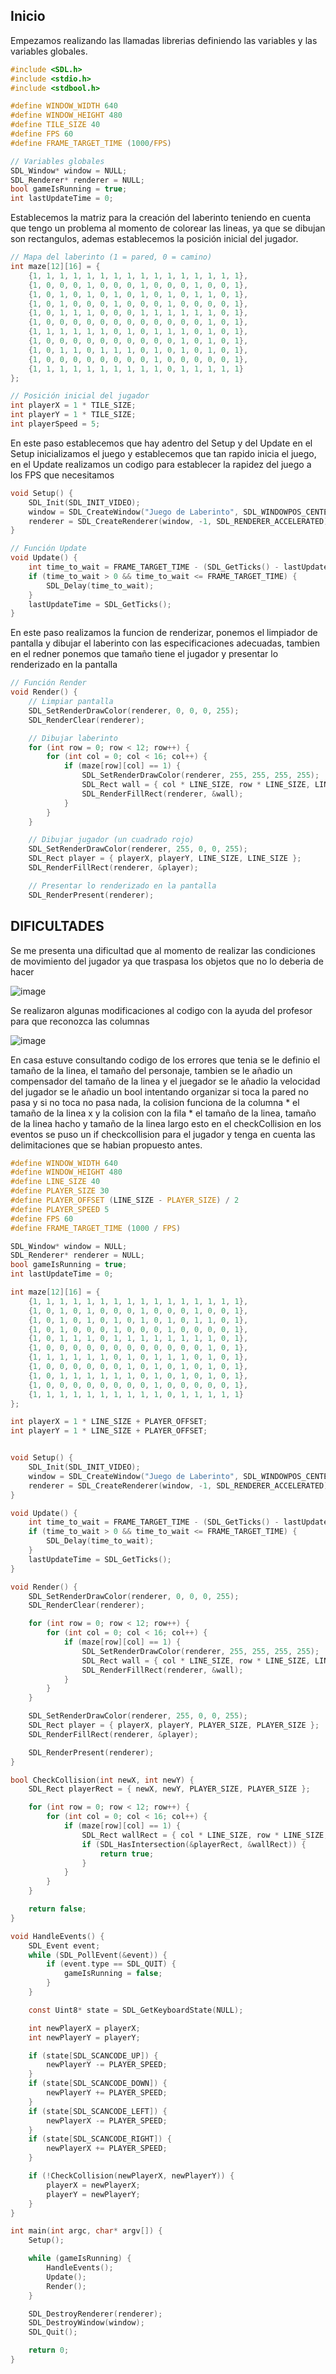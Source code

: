 ## Inicio

Empezamos realizando las llamadas librerias definiendo las variables y las variables globales.

```c
#include <SDL.h>
#include <stdio.h>
#include <stdbool.h>

#define WINDOW_WIDTH 640
#define WINDOW_HEIGHT 480
#define TILE_SIZE 40
#define FPS 60
#define FRAME_TARGET_TIME (1000/FPS)

// Variables globales
SDL_Window* window = NULL;
SDL_Renderer* renderer = NULL;
bool gameIsRunning = true;
int lastUpdateTime = 0;
```

Establecemos la matriz para la creación del laberinto teniendo en cuenta que tengo un problema al momento de colorear las lineas, ya que se dibujan son rectangulos, ademas establecemos la posición inicial del jugador.

```c
// Mapa del laberinto (1 = pared, 0 = camino)
int maze[12][16] = {
    {1, 1, 1, 1, 1, 1, 1, 1, 1, 1, 1, 1, 1, 1, 1, 1},
    {1, 0, 0, 0, 1, 0, 0, 0, 1, 0, 0, 0, 1, 0, 0, 1},
    {1, 0, 1, 0, 1, 0, 1, 0, 1, 0, 1, 0, 1, 1, 0, 1},
    {1, 0, 1, 0, 0, 0, 1, 0, 0, 0, 1, 0, 0, 0, 0, 1},
    {1, 0, 1, 1, 1, 0, 0, 0, 1, 1, 1, 1, 1, 1, 0, 1},
    {1, 0, 0, 0, 0, 0, 0, 0, 0, 0, 0, 0, 0, 1, 0, 1},
    {1, 1, 1, 1, 1, 1, 0, 1, 0, 1, 1, 1, 0, 1, 0, 1},
    {1, 0, 0, 0, 0, 0, 0, 0, 0, 0, 0, 1, 0, 1, 0, 1},
    {1, 0, 1, 1, 0, 1, 1, 1, 0, 1, 0, 1, 0, 1, 0, 1},
    {1, 0, 0, 0, 0, 0, 0, 0, 0, 1, 0, 0, 0, 0, 0, 1},
    {1, 1, 1, 1, 1, 1, 1, 1, 1, 1, 0, 1, 1, 1, 1, 1}
};

// Posición inicial del jugador
int playerX = 1 * TILE_SIZE;
int playerY = 1 * TILE_SIZE;
int playerSpeed = 5;
```
En este paso establecemos que hay adentro del Setup y del Update en el Setup inicializamos el juego y establecemos que tan rapido inicia el juego, en el Update realizamos un codigo para establecer la rapidez del juego a los FPS que necesitamos
```c
void Setup() {
    SDL_Init(SDL_INIT_VIDEO);
    window = SDL_CreateWindow("Juego de Laberinto", SDL_WINDOWPOS_CENTERED, SDL_WINDOWPOS_CENTERED, WINDOW_WIDTH, WINDOW_HEIGHT, 0);
    renderer = SDL_CreateRenderer(window, -1, SDL_RENDERER_ACCELERATED);
}

// Función Update
void Update() {
    int time_to_wait = FRAME_TARGET_TIME - (SDL_GetTicks() - lastUpdateTime);
    if (time_to_wait > 0 && time_to_wait <= FRAME_TARGET_TIME) {
        SDL_Delay(time_to_wait);
    }
    lastUpdateTime = SDL_GetTicks();
}
```


En este paso realizamos la funcion de renderizar, ponemos el limpiador de pantalla y dibujar el laberinto con las especificaciones adecuadas, tambien en el redner ponemos que tamaño tiene el jugador y presentar lo renderizado en la pantalla 

```c
// Función Render
void Render() {
    // Limpiar pantalla
    SDL_SetRenderDrawColor(renderer, 0, 0, 0, 255);
    SDL_RenderClear(renderer);

    // Dibujar laberinto
    for (int row = 0; row < 12; row++) {
        for (int col = 0; col < 16; col++) {
            if (maze[row][col] == 1) {
                SDL_SetRenderDrawColor(renderer, 255, 255, 255, 255);
                SDL_Rect wall = { col * LINE_SIZE, row * LINE_SIZE, LINE_SIZE, LINE_SIZE };
                SDL_RenderFillRect(renderer, &wall);
            }
        }
    }

    // Dibujar jugador (un cuadrado rojo)
    SDL_SetRenderDrawColor(renderer, 255, 0, 0, 255);
    SDL_Rect player = { playerX, playerY, LINE_SIZE, LINE_SIZE };
    SDL_RenderFillRect(renderer, &player);

    // Presentar lo renderizado en la pantalla
    SDL_RenderPresent(renderer);
```
## DIFICULTADES

Se me presenta una dificultad que al momento de realizar las condiciones de movimiento del jugador ya que traspasa los objetos que no lo deberia de hacer

![image](https://github.com/user-attachments/assets/a46231ba-45cd-4029-a83b-3e9be7a20c29)


Se realizaron algunas modificaciones al codigo con la ayuda del profesor para que reconozca las columnas 



![image](https://github.com/user-attachments/assets/c117b1db-aa54-49af-af38-2b35b06100a1)

En casa estuve consultando codigo de los errores que tenia se le definio el tamaño de la linea, el tamaño del personaje, tambien se le añadio un compensador del tamaño de la linea y el juegador se le añadio la velocidad del jugador se le añadio un bool intentando organizar si toca la pared no pasa y si no toca no pasa nada, la colision funciona de la columna * el tamaño de la linea x y la colision con la fila * el tamaño de la linea, tamaño de la linea hacho y tamaño de la linea largo esto en el checkCollision en los eventos se puso un if checkcollision para el jugador y tenga en cuenta las delimitaciones que se habian propuesto antes.
```c
#define WINDOW_WIDTH 640
#define WINDOW_HEIGHT 480
#define LINE_SIZE 40  
#define PLAYER_SIZE 30 
#define PLAYER_OFFSET (LINE_SIZE - PLAYER_SIZE) / 2
#define PLAYER_SPEED 5  
#define FPS 60
#define FRAME_TARGET_TIME (1000 / FPS)

SDL_Window* window = NULL;
SDL_Renderer* renderer = NULL;
bool gameIsRunning = true;
int lastUpdateTime = 0;

int maze[12][16] = {
    {1, 1, 1, 1, 1, 1, 1, 1, 1, 1, 1, 1, 1, 1, 1, 1},
    {1, 0, 1, 0, 1, 0, 0, 0, 1, 0, 0, 0, 1, 0, 0, 1},
    {1, 0, 1, 0, 1, 0, 1, 0, 1, 0, 1, 0, 1, 1, 0, 1},
    {1, 0, 1, 0, 0, 0, 1, 0, 0, 0, 1, 0, 0, 0, 0, 1},
    {1, 0, 1, 1, 1, 0, 1, 1, 1, 1, 1, 1, 1, 1, 0, 1},
    {1, 0, 0, 0, 0, 0, 0, 0, 0, 0, 0, 0, 0, 1, 0, 1},
    {1, 1, 1, 1, 1, 1, 0, 1, 0, 1, 1, 1, 0, 1, 0, 1},
    {1, 0, 0, 0, 0, 0, 0, 1, 0, 1, 0, 1, 0, 1, 0, 1},
    {1, 0, 1, 1, 1, 1, 1, 1, 0, 1, 0, 1, 0, 1, 0, 1},
    {1, 0, 0, 0, 0, 0, 0, 0, 0, 1, 0, 0, 0, 0, 0, 1},
    {1, 1, 1, 1, 1, 1, 1, 1, 1, 1, 0, 1, 1, 1, 1, 1}
};

int playerX = 1 * LINE_SIZE + PLAYER_OFFSET;
int playerY = 1 * LINE_SIZE + PLAYER_OFFSET;


void Setup() {
    SDL_Init(SDL_INIT_VIDEO);
    window = SDL_CreateWindow("Juego de Laberinto", SDL_WINDOWPOS_CENTERED, SDL_WINDOWPOS_CENTERED, WINDOW_WIDTH, WINDOW_HEIGHT, 0);
    renderer = SDL_CreateRenderer(window, -1, SDL_RENDERER_ACCELERATED);
}

void Update() {
    int time_to_wait = FRAME_TARGET_TIME - (SDL_GetTicks() - lastUpdateTime);
    if (time_to_wait > 0 && time_to_wait <= FRAME_TARGET_TIME) {
        SDL_Delay(time_to_wait);
    }
    lastUpdateTime = SDL_GetTicks();
}

void Render() {
    SDL_SetRenderDrawColor(renderer, 0, 0, 0, 255);
    SDL_RenderClear(renderer);

    for (int row = 0; row < 12; row++) {
        for (int col = 0; col < 16; col++) {
            if (maze[row][col] == 1) {
                SDL_SetRenderDrawColor(renderer, 255, 255, 255, 255);
                SDL_Rect wall = { col * LINE_SIZE, row * LINE_SIZE, LINE_SIZE, LINE_SIZE };
                SDL_RenderFillRect(renderer, &wall);
            }
        }
    }

    SDL_SetRenderDrawColor(renderer, 255, 0, 0, 255);
    SDL_Rect player = { playerX, playerY, PLAYER_SIZE, PLAYER_SIZE };
    SDL_RenderFillRect(renderer, &player);

    SDL_RenderPresent(renderer);
}

bool CheckCollision(int newX, int newY) {
    SDL_Rect playerRect = { newX, newY, PLAYER_SIZE, PLAYER_SIZE };

    for (int row = 0; row < 12; row++) {
        for (int col = 0; col < 16; col++) {
            if (maze[row][col] == 1) {
                SDL_Rect wallRect = { col * LINE_SIZE, row * LINE_SIZE, LINE_SIZE, LINE_SIZE };
                if (SDL_HasIntersection(&playerRect, &wallRect)) {
                    return true;
                }
            }
        }
    }

    return false;
}

void HandleEvents() {
    SDL_Event event;
    while (SDL_PollEvent(&event)) {
        if (event.type == SDL_QUIT) {
            gameIsRunning = false;
        }
    }

    const Uint8* state = SDL_GetKeyboardState(NULL);

    int newPlayerX = playerX;
    int newPlayerY = playerY;

    if (state[SDL_SCANCODE_UP]) {
        newPlayerY -= PLAYER_SPEED;
    }
    if (state[SDL_SCANCODE_DOWN]) {
        newPlayerY += PLAYER_SPEED;
    }
    if (state[SDL_SCANCODE_LEFT]) {
        newPlayerX -= PLAYER_SPEED;
    }
    if (state[SDL_SCANCODE_RIGHT]) {
        newPlayerX += PLAYER_SPEED;
    }

    if (!CheckCollision(newPlayerX, newPlayerY)) {
        playerX = newPlayerX;
        playerY = newPlayerY;
    }
}

int main(int argc, char* argv[]) {
    Setup();

    while (gameIsRunning) {
        HandleEvents();
        Update();
        Render();
    }

    SDL_DestroyRenderer(renderer);
    SDL_DestroyWindow(window);
    SDL_Quit();

    return 0;
}
```



